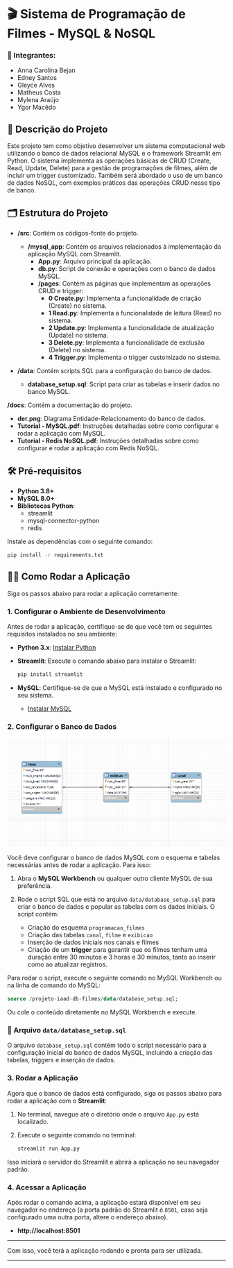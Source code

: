 # 🎬 Sistema de Programação de Filmes - MySQL & NoSQL 

### 👥 Integrantes:
- Anna Carolina Bejan
- Edney Santos
- Gleyce Alves
- Matheus Costa
- Mylena Araújo
- Ygor Macêdo

## 📝 Descrição do Projeto

Este projeto tem como objetivo desenvolver um sistema computacional web utilizando o banco de dados relacional MySQL e o framework Streamlit em Python. O sistema implementa as operações básicas de CRUD (Create, Read, Update, Delete) para a gestão de programações de filmes, além de incluir um trigger customizado. Também será abordado o uso de um banco de dados NoSQL, com exemplos práticos das operações CRUD nesse tipo de banco.

## 🗂️ Estrutura do Projeto

- **/src**: Contém os códigos-fonte do projeto.
  - **/mysql_app**: Contém os arquivos relacionados à implementação da aplicação MySQL com Streamlit.
    - **App.py**: Arquivo principal da aplicação.
    - **db.py**: Script de conexão e operações com o banco de dados MySQL.
    - **/pages**: Contém as páginas que implementam as operações CRUD e trigger:
      - **0 Create.py**: Implementa a funcionalidade de criação (Create) no sistema.
      - **1 Read.py**: Implementa a funcionalidade de leitura (Read) no sistema.
      - **2 Update.py**: Implementa a funcionalidade de atualização (Update) no sistema.
      - **3 Delete.py**: Implementa a funcionalidade de exclusão (Delete) no sistema.
      - **4 Trigger.py**: Implementa o trigger customizado no sistema.

- **/data**: Contém scripts SQL para a configuração do banco de dados.
  - **database_setup.sql**: Script para criar as tabelas e inserir dados no banco MySQL.

**/docs**: Contém a documentação do projeto.
  - **der.png**: Diagrama Entidade-Relacionamento do banco de dados.
  - **Tutorial - MySQL.pdf**: Instruções detalhadas sobre como configurar e rodar a aplicação com MySQL.
  - **Tutorial - Redis NoSQL.pdf**: Instruções detalhadas sobre como configurar e rodar a aplicação com Redis NoSQL.


## 🛠️ Pré-requisitos

- **Python 3.8+**
- **MySQL 8.0+**
- **Bibliotecas Python**:
  - streamlit
  - mysql-connector-python
  - redis

Instale as dependências com o seguinte comando:

```bash
pip install -r requirements.txt
```

## 🏃‍♂️ Como Rodar a Aplicação

Siga os passos abaixo para rodar a aplicação corretamente:

### 1. Configurar o Ambiente de Desenvolvimento

Antes de rodar a aplicação, certifique-se de que você tem os seguintes requisitos instalados no seu ambiente:

- **Python 3.x**: [Instalar Python](https://www.python.org/downloads/)
- **Streamlit**: Execute o comando abaixo para instalar o Streamlit:
  
  ```bash
  pip install streamlit
  ```

- **MySQL**: Certifique-se de que o MySQL está instalado e configurado no seu sistema.
  
  - [Instalar MySQL](https://dev.mysql.com/downloads/installer/)

### 2. Configurar o Banco de Dados

![Diagrama de Entidade e Relacionamento](docs/der.png)

Você deve configurar o banco de dados MySQL com o esquema e tabelas necessárias antes de rodar a aplicação. Para isso:

1. Abra o **MySQL Workbench** ou qualquer outro cliente MySQL de sua preferência.
2. Rode o script SQL que está no arquivo `data/database_setup.sql` para criar o banco de dados e popular as tabelas com os dados iniciais. O script contém:

   - Criação do esquema `programacao_filmes`
   - Criação das tabelas `canal`, `filme` e `exibicao`
   - Inserção de dados iniciais nos canais e filmes
   - Criação de um **trigger** para garantir que os filmes tenham uma duração entre 30 minutos e 3 horas e 30 minutos, tanto ao inserir como ao atualizar registros.

Para rodar o script, execute o seguinte comando no MySQL Workbench ou na linha de comando do MySQL:

```sql
source /projeto-iaad-db-filmes/data/database_setup.sql;
```

Ou cole o conteúdo diretamente no MySQL Workbench e execute.

### 📜 Arquivo `data/database_setup.sql`

O arquivo `database_setup.sql` contém todo o script necessário para a configuração inicial do banco de dados MySQL, incluindo a criação das tabelas, triggers e inserção de dados. 

### 3. Rodar a Aplicação

Agora que o banco de dados está configurado, siga os passos abaixo para rodar a aplicação com o **Streamlit**:

1. No terminal, navegue até o diretório onde o arquivo `App.py` está localizado.

2. Execute o seguinte comando no terminal:

    ```bash
    streamlit run App.py
    ```

Isso iniciará o servidor do Streamlit e abrirá a aplicação no seu navegador padrão.

### 4. Acessar a Aplicação

Após rodar o comando acima, a aplicação estará disponível em seu navegador no endereço (a porta padrão do Streamlit é `8501`, caso seja configurado uma outra porta, altere o endereço abaixo).

- **http://localhost:8501**

---

Com isso, você terá a aplicação rodando e pronta para ser utilizada.

---
